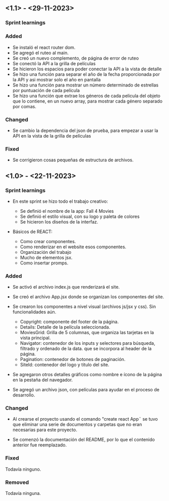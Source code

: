 ## <1.1> - <29-11-2023>

### Sprint learnings


### Added
* Se instaló el react router dom. 
* Se agregó el ruteo al main.
* Se creó un nuevo complemento, de página de error de ruteo
* Se conectó la API a la grilla de películas
* Se hicieron los espacios para poder conectar la API a la vista de detalle
* Se hizo una función para separar el año de la fecha proporcionada por la API y asi mostrar solo el año en pantalla
* Se hizo una función para mostrar un número determinado de estrellas por puntuación de cada película
* Se hizo una función que extrae los géneros de cada pelicula del objeto que lo contiene, en un nuevo array, para mostrar cada género separado por comas. 


### Changed

* Se cambio la dependencia del json de prueba, para empezar a usar la API en la vista de la grilla de películas

### Fixed

* Se corrigieron cosas pequeñas de estructura de archivos. 


## <1.0> - <22-11-2023>

### Sprint learnings

* En este sprint se hizo todo el trabajo creativo:
    - Se definió el nombre de la app: Fall 4 Movies
    - Se definió el estilo visual, con su logo y paleta de colores
    - Se hicieron los diseños de la interfaz.

* Básicos de REACT:
    - Como crear componentes. 
    - Como renderizar en el website esos componentes.
    - Organización del trabajo
    - Mucho de elementos jsx. 
    - Como insertar promps. 

### Added

* Se activó el archivo index.js que renderizará el site. 

* Se creó el archivo App.jsx donde se organizan los componentes del site.

* Se crearon los componentes a nivel visual (archivos js/jsx y css). Sin funcionalidades aún.

    - Copyright: componente del footer de la página.
    - Details: Detalle de la película seleccionada.
    - MoviesGrid: Grilla de 5 columnas, que organiza las tarjetas en la vista principal.
    - Navigator: contenedor de los inputs y selectores para búsqueda, filtrado y ordenado de la data. que se incorpora al header de la página. 
    - Pagination: contenedor de botones de paginación.
    - SiteId: contenedor del logo y titulo del site.

* Se agregaron otros detalles gráficos como nombre e ícono de la página en la pestaña del navegador. 

* Se agregó un archivo json, con películas para ayudar en el proceso de desarrollo. 


### Changed

* Al crearse el proyecto usando el comando "create react App¨ se tuvo que eliminar una serie de documentos y carpetas que no eran necesarias para este proyecto.  

* Se comenzó la documentación del README, por lo que el contenido anterior fue reemplazado. 

### Fixed

Todavía ninguno. 

### Removed

Todavía ninguna. 
